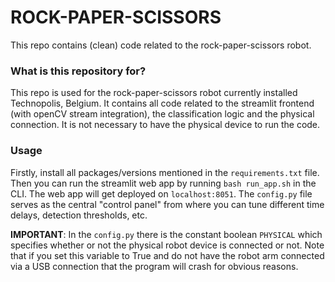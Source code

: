 # ROCK-PAPER-SCISSORS #

This repo contains (clean) code related to the rock-paper-scissors robot.


### What is this repository for? ###

This repo is used for the rock-paper-scissors robot currently installed Technopolis, Belgium.
It contains all code related to the streamlit frontend (with openCV stream integration), the classification logic and the physical connection.
It is not necessary to have the physical device to run the code.


### Usage ###

Firstly, install all packages/versions mentioned in the `requirements.txt` file.
Then you can run the streamlit web app by running `bash run_app.sh` in the CLI. The web app will get deployed on `localhost:8051`.
The `config.py` file serves as the central "control panel" from where you can tune different time delays, detection thresholds, etc.

**IMPORTANT**: In the `config.py` there is the constant boolean `PHYSICAL` which specifies whether or not the physical robot device is connected or not. Note that if you set this variable to True and do not have the robot arm connected via a USB connection that the program will crash for obvious reasons.

